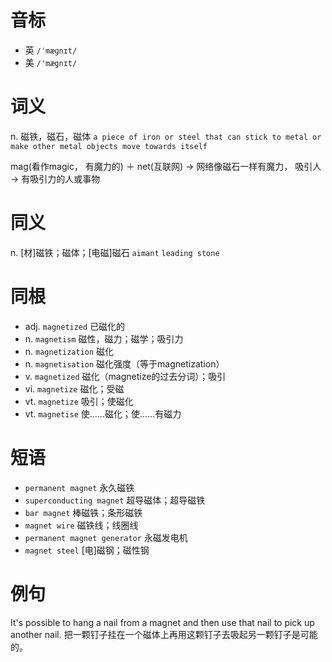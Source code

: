 # 音标

- 英 `/ˈmæɡnɪt/`
- 美 `/'mægnɪt/`

# 词义

n. 磁铁，磁石，磁体
`a piece of iron or steel that can stick to metal or make other metal objects move towards itself`



mag(看作magic， 有魔力的) ＋ net(互联网) → 网络像磁石一样有魔力， 吸引人 → 有吸引力的人或事物

# 同义

n. [材]磁铁；磁体；[电磁]磁石
`aimant` `leading stone`

# 同根

- adj. `magnetized` 已磁化的
- n. `magnetism` 磁性，磁力；磁学；吸引力
- n. `magnetization` 磁化
- n. `magnetisation` 磁化强度（等于magnetization）
- v. `magnetized` 磁化（magnetize的过去分词）；吸引
- vi. `magnetize` 磁化；受磁
- vt. `magnetize` 吸引；使磁化
- vt. `magnetise` 使……磁化；使……有磁力

# 短语

- `permanent magnet` 永久磁铁
- `superconducting magnet` 超导磁体；超导磁铁
- `bar magnet` 棒磁铁；条形磁铁
- `magnet wire` 磁铁线；线圈线
- `permanent magnet generator` 永磁发电机
- `magnet steel` [电]磁钢；磁性钢

# 例句

It's possible to hang a nail from a magnet and then use that nail to pick up another nail.
把一颗钉子挂在一个磁体上再用这颗钉子去吸起另一颗钉子是可能的。


